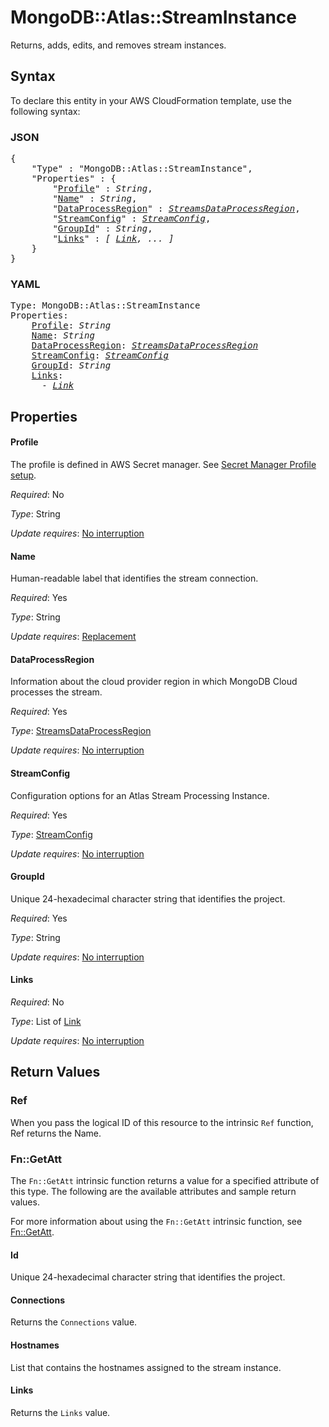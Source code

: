 # MongoDB::Atlas::StreamInstance

Returns, adds, edits, and removes stream instances.

## Syntax

To declare this entity in your AWS CloudFormation template, use the following syntax:

### JSON

<pre>
{
    "Type" : "MongoDB::Atlas::StreamInstance",
    "Properties" : {
        "<a href="#profile" title="Profile">Profile</a>" : <i>String</i>,
        "<a href="#name" title="Name">Name</a>" : <i>String</i>,
        "<a href="#dataprocessregion" title="DataProcessRegion">DataProcessRegion</a>" : <i><a href="streamsdataprocessregion.md">StreamsDataProcessRegion</a></i>,
        "<a href="#streamconfig" title="StreamConfig">StreamConfig</a>" : <i><a href="streamconfig.md">StreamConfig</a></i>,
        "<a href="#groupid" title="GroupId">GroupId</a>" : <i>String</i>,
        "<a href="#links" title="Links">Links</a>" : <i>[ <a href="link.md">Link</a>, ... ]</i>
    }
}
</pre>

### YAML

<pre>
Type: MongoDB::Atlas::StreamInstance
Properties:
    <a href="#profile" title="Profile">Profile</a>: <i>String</i>
    <a href="#name" title="Name">Name</a>: <i>String</i>
    <a href="#dataprocessregion" title="DataProcessRegion">DataProcessRegion</a>: <i><a href="streamsdataprocessregion.md">StreamsDataProcessRegion</a></i>
    <a href="#streamconfig" title="StreamConfig">StreamConfig</a>: <i><a href="streamconfig.md">StreamConfig</a></i>
    <a href="#groupid" title="GroupId">GroupId</a>: <i>String</i>
    <a href="#links" title="Links">Links</a>: <i>
      - <a href="link.md">Link</a></i>
</pre>

## Properties

#### Profile

The profile is defined in AWS Secret manager. See [Secret Manager Profile setup](../../../examples/profile-secret.yaml).

_Required_: No

_Type_: String

_Update requires_: [No interruption](https://docs.aws.amazon.com/AWSCloudFormation/latest/UserGuide/using-cfn-updating-stacks-update-behaviors.html#update-no-interrupt)

#### Name

Human-readable label that identifies the stream connection.

_Required_: Yes

_Type_: String

_Update requires_: [Replacement](https://docs.aws.amazon.com/AWSCloudFormation/latest/UserGuide/using-cfn-updating-stacks-update-behaviors.html#update-replacement)

#### DataProcessRegion

Information about the cloud provider region in which MongoDB Cloud processes the stream.

_Required_: Yes

_Type_: <a href="streamsdataprocessregion.md">StreamsDataProcessRegion</a>

_Update requires_: [No interruption](https://docs.aws.amazon.com/AWSCloudFormation/latest/UserGuide/using-cfn-updating-stacks-update-behaviors.html#update-no-interrupt)

#### StreamConfig

Configuration options for an Atlas Stream Processing Instance.

_Required_: Yes

_Type_: <a href="streamconfig.md">StreamConfig</a>

_Update requires_: [No interruption](https://docs.aws.amazon.com/AWSCloudFormation/latest/UserGuide/using-cfn-updating-stacks-update-behaviors.html#update-no-interrupt)

#### GroupId

Unique 24-hexadecimal character string that identifies the project.

_Required_: Yes

_Type_: String

_Update requires_: [No interruption](https://docs.aws.amazon.com/AWSCloudFormation/latest/UserGuide/using-cfn-updating-stacks-update-behaviors.html#update-no-interrupt)

#### Links

_Required_: No

_Type_: List of <a href="link.md">Link</a>

_Update requires_: [No interruption](https://docs.aws.amazon.com/AWSCloudFormation/latest/UserGuide/using-cfn-updating-stacks-update-behaviors.html#update-no-interrupt)

## Return Values

### Ref

When you pass the logical ID of this resource to the intrinsic `Ref` function, Ref returns the Name.

### Fn::GetAtt

The `Fn::GetAtt` intrinsic function returns a value for a specified attribute of this type. The following are the available attributes and sample return values.

For more information about using the `Fn::GetAtt` intrinsic function, see [Fn::GetAtt](https://docs.aws.amazon.com/AWSCloudFormation/latest/UserGuide/intrinsic-function-reference-getatt.html).

#### Id

Unique 24-hexadecimal character string that identifies the project.

#### Connections

Returns the <code>Connections</code> value.

#### Hostnames

List that contains the hostnames assigned to the stream instance.

#### Links

Returns the <code>Links</code> value.

